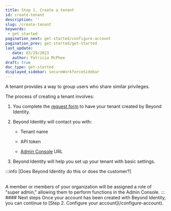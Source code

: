 ```yaml
---
title: Step 1. Create a tenant
id: create-tenant
description: ''
slug: /create-tenant
keywords: 
 - get started
pagination_next: get-started/configure-account
pagination_prev: get-started/get-started
last_update: 
   date: 03/29/2023
   author: Patricia McPhee
draft: true
doc_type: get-started
displayed_sidebar: secureWorkforceSidebar
---
```



A tenant provides a way to group users who share similar privileges. 

The process of creating a tenant involves:

1. You complete the [request form](https://forms.gle/3BvBsthE8ga4ohSd7) to have your tenant created by Beyond Identity. 

2. Beyond Identity will contact you with:

   - Tenant name

   - API token

   - [Admin Console](/docs/secure-work/workforce-settings/admin-console/admin-console-login) URL
  
3. Beyond Identity will help you set up your tenant with basic settings. 

:::info
[Does Beyond Identity do this or does the customer?]   

<br />
A member or members of your organization will be assigned a role of "super admin," allowing them to perform functions in the Admin Console.
:::
#### Next steps
Once your account has been created with Beyond Identity, you can continue to [Step 2. Configure your account](/configure-account).